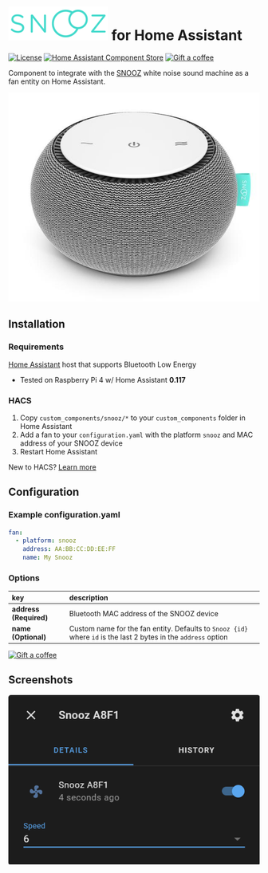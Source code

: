 # ![SNOOZ logo][snoozlogo] for Home Assistant
[![License][license-shield]](LICENSE)
[![Home Assistant Component Store][hacsbadge]][hacs]
[![Gift a coffee][giftacoffeebadge]][giftacoffee]

Component to integrate with the [SNOOZ][snooz] white noise sound machine as a fan entity on Home Assistant.

![Image of a SNOOZ device][snoozdevice]

## Installation
### Requirements
[Home Assistant][homeassistant] host that supports Bluetooth Low Energy
  - Tested on Raspberry Pi 4 w/ Home Assistant **0.117**
  
### HACS
1. Copy `custom_components/snooz/*` to your `custom_components` folder in Home Assistant
2. Add a fan to your `configuration.yaml` with the platform `snooz` and MAC address of your SNOOZ device
2. Restart Home Assistant

New to HACS? [Learn more][hacsinstall]

## Configuration

### Example configuration.yaml
```yaml
fan:
  - platform: snooz
    address: AA:BB:CC:DD:EE:FF
    name: My Snooz
```

### Options
key | description
:--- | :---
**address (Required)** | Bluetooth MAC address of the SNOOZ device
**name (Optional)** | Custom name for the fan entity. Defaults to `Snooz {id}` where `id` is the last 2 bytes in the `address` option

[![Gift a coffee][giftacoffeebadgeblue]][giftacoffee]

## Screenshots
![Screenshot of home assistant showing a power toggle and fan speed dropdown][screenshot]

[snooz]: https://getsnooz.com/
[snoozlogo]: snooz.png
[snoozdevice]: device.jpg
[homeassistant]: https://www.home-assistant.io/
[screenshot]: screenshot.png
[giftacoffee]: https://www.buymeacoffee.com/abrunkhorst
[giftacoffeebadge]: https://img.shields.io/badge/Gift%20a%20coffee-green.svg?style=flat
[giftacoffeebadgeblue]: https://img.shields.io/badge/Gift%20a%20coffee-blue.svg?style=for-the-badge
[commits-shield]: https://img.shields.io/github/commit-activity/y/AustinBrunkhorst/snooz.svg?style=flat
[commits]: https://github.com/custom-components/blueprint/commits/master
[hacs]: https://github.com/custom-components/hacs
[hacsinstall]: https://hacs.xyz/docs/installation/manual
[hacsbadge]: https://img.shields.io/badge/HACS-Custom-orange.svg?style=flat
[hacsfolder]: https://github.com/AustinBrunkhorst/snooz/tree/master/custom_components/snooz
[license-shield]: https://img.shields.io/github/license/AustinBrunkhorst/snooz.svg?style=flat
